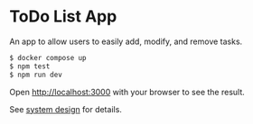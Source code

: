 # ToDo List App

An app to allow users to easily add, modify, and remove tasks.

```bash
$ docker compose up
$ npm test
$ npm run dev
```

Open [http://localhost:3000](http://localhost:3000) with your browser to see the result.


See [system design](design.md) for details.
